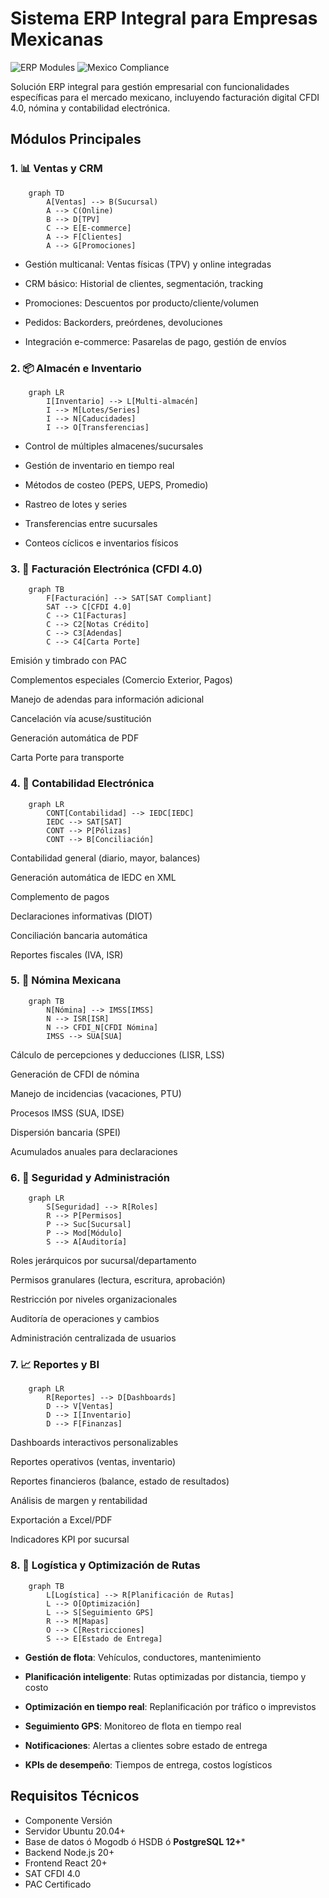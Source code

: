 # Sistema ERP Integral para Empresas Mexicanas

![ERP Modules](https://img.shields.io/badge/Modules-7-brightgreen)
![Mexico Compliance](https://img.shields.io/badge/SAT_CFDI_4.0-Compliant-blue)

Solución ERP integral para gestión empresarial con funcionalidades específicas para el mercado mexicano, incluyendo facturación digital CFDI 4.0, nómina y contabilidad electrónica.

## Módulos Principales

### 1. 📊 Ventas y CRM
```mermaid
    graph TD
        A[Ventas] --> B(Sucursal)
        A --> C(Online)
        B --> D[TPV]
        C --> E[E-commerce]
        A --> F[Clientes]
        A --> G[Promociones]
```
-   Gestión multicanal: Ventas físicas (TPV) y online integradas
-   CRM básico: Historial de clientes, segmentación, tracking

-   Promociones: Descuentos por producto/cliente/volumen

-   Pedidos: Backorders, preórdenes, devoluciones

-   Integración e-commerce: Pasarelas de pago, gestión de envíos
### 2. 📦 Almacén e Inventario
```mermaid
    graph LR
        I[Inventario] --> L[Multi-almacén]
        I --> M[Lotes/Series]
        I --> N[Caducidades]
        I --> O[Transferencias]
```
-   Control de múltiples almacenes/sucursales

-   Gestión de inventario en tiempo real

-   Métodos de costeo (PEPS, UEPS, Promedio)

-   Rastreo de lotes y series

-   Transferencias entre sucursales

-   Conteos cíclicos e inventarios físicos

### 3. 📑 Facturación Electrónica (CFDI 4.0)
```mermaid
    graph TB
        F[Facturación] --> SAT[SAT Compliant]
        SAT --> C[CFDI 4.0]
        C --> C1[Facturas]
        C --> C2[Notas Crédito]
        C --> C3[Adendas]
        C --> C4[Carta Porte]
```
Emisión y timbrado con PAC

Complementos especiales (Comercio Exterior, Pagos)

Manejo de adendas para información adicional

Cancelación vía acuse/sustitución

Generación automática de PDF

Carta Porte para transporte

### 4. 🧾 Contabilidad Electrónica

```mermaid
    graph LR
        CONT[Contabilidad] --> IEDC[IEDC]
        IEDC --> SAT[SAT]
        CONT --> P[Pólizas]
        CONT --> B[Conciliación]
```
Contabilidad general (diario, mayor, balances)

Generación automática de IEDC en XML

Complemento de pagos

Declaraciones informativas (DIOT)

Conciliación bancaria automática

Reportes fiscales (IVA, ISR)

### 5. 👥 Nómina Mexicana

```mermaid
    graph TB
        N[Nómina] --> IMSS[IMSS]
        N --> ISR[ISR]
        N --> CFDI_N[CFDI Nómina]
        IMSS --> SUA[SUA]
```

Cálculo de percepciones y deducciones (LISR, LSS)

Generación de CFDI de nómina

Manejo de incidencias (vacaciones, PTU)

Procesos IMSS (SUA, IDSE)

Dispersión bancaria (SPEI)

Acumulados anuales para declaraciones

### 6. 🔐 Seguridad y Administración

```mermaid
    graph LR
        S[Seguridad] --> R[Roles]
        R --> P[Permisos]
        P --> Suc[Sucursal]
        P --> Mod[Módulo]
        S --> A[Auditoría]
```

Roles jerárquicos por sucursal/departamento

Permisos granulares (lectura, escritura, aprobación)

Restricción por niveles organizacionales

Auditoría de operaciones y cambios

Administración centralizada de usuarios

### 7. 📈 Reportes y BI

```mermaid
    graph LR
        R[Reportes] --> D[Dashboards]
        D --> V[Ventas]
        D --> I[Inventario]
        D --> F[Finanzas]
```
Dashboards interactivos personalizables

Reportes operativos (ventas, inventario)

Reportes financieros (balance, estado de resultados)

Análisis de margen y rentabilidad

Exportación a Excel/PDF

Indicadores KPI por sucursal

### 8. 🚚 Logística y Optimización de Rutas
```mermaid
    graph TB
        L[Logística] --> R[Planificación de Rutas]
        L --> O[Optimización]
        L --> S[Seguimiento GPS]
        R --> M[Mapas]
        O --> C[Restricciones]
        S --> E[Estado de Entrega]
```
- **Gestión de flota**: Vehículos, conductores, mantenimiento

- **Planificación inteligente**: Rutas optimizadas por distancia, tiempo y costo

- **Optimización en tiempo real**: Replanificación por tráfico o imprevistos

- **Seguimiento GPS**: Monitoreo de flota en tiempo real

- **Notificaciones**: Alertas a clientes sobre estado de entrega

- **KPIs de desempeño**: Tiempos de entrega, costos logísticos

## Requisitos Técnicos
- Componente	Versión
- Servidor	Ubuntu 20.04+
- Base de datos ó Mogodb ó HSDB ó **PostgreSQL 12+***
- Backend	Node.js 20+
- Frontend	React 20+
- SAT	CFDI 4.0
- PAC	Certificado
